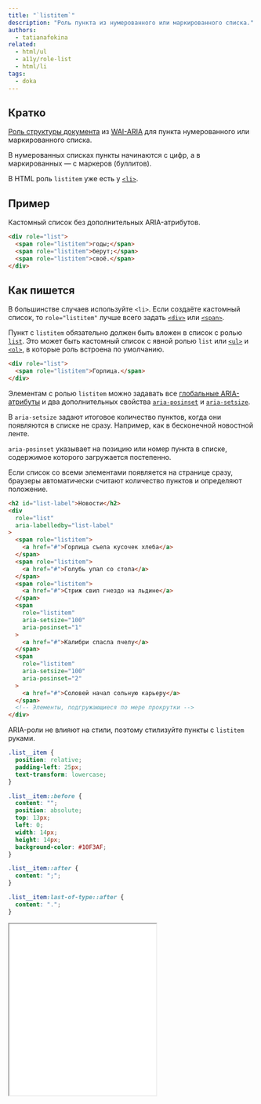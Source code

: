 ```yaml
---
title: "`listitem`"
description: "Роль пункта из нумерованного или маркированного списка."
authors:
  - tatianafokina
related:
  - html/ul
  - a11y/role-list
  - html/li
tags:
  - doka
---
```


## Кратко

[Роль структуры документа](/a11y/aria-roles/#roli-struktury-dokumenta) из [WAI-ARIA](/a11y/aria-intro/#specifikaciya) для пункта нумерованного или маркированного списка.

В нумерованных списках пункты начинаются с цифр, а в маркированных — с маркеров (буллитов).

В HTML роль `listitem` уже есть у [`<li>`](/html/li/).

## Пример

Кастомный список без дополнительных ARIA-атрибутов.

```html
<div role="list">
  <span role="listitem">годы;</span>
  <span role="listitem">берут;</span>
  <span role="listitem">своё.</span>
</div>
```

## Как пишется

В большинстве случаев используйте `<li>`. Если создаёте кастомный список, то `role="listitem"` лучше всего задать [`<div>`](/html/div/) или [`<span>`](/html/span/).

Пункт с `listitem` обязательно должен быть вложен в список с ролью [`list`](/a11y/role-list/). Это может быть кастомный список с явной ролью `list` или [`<ul>`](/html/ul/) и [`<ol>`](/html/ol/), в которые роль встроена по умолчанию.

```html
<div role="list">
  <span role="listitem">Горлица.</span>
</div>
```

Элементам с ролью `listitem` можно задавать все [глобальные ARIA-атрибуты](/a11y/aria-attrs/#globalnye-atributy) и два дополнительных свойства [`aria-posinset`](/a11y/aria-posinset/) и [`aria-setsize`](/a11y/aria-setsize/).

В `aria-setsize` задают итоговое количество пунктов, когда они появляются в списке не сразу. Например, как в бесконечной новостной ленте.

`aria-posinset` указывает на позицию или номер пункта в списке, содержимое которого загружается постепенно.

Если список со всеми элементами появляется на странице сразу, браузеры автоматически считают количество пунктов и определяют положение.

```html
<h2 id="list-label">Новости</h2>
<div
  role="list"
  aria-labelledby="list-label"
>
  <span role="listitem">
    <a href="#">Горлица съела кусочек хлеба</a>
  </span>
  <span role="listitem">
    <a href="#">Голубь упал со стола</a>
  </span>
  <span role="listitem">
    <a href="#">Стриж свил гнездо на льдине</a>
  </span>
  <span
    role="listitem"
    aria-setsize="100"
    aria-posinset="1"
  >
    <a href="#">Калибри спасла пчелу</a>
  </span>
  <span
    role="listitem"
    aria-setsize="100"
    aria-posinset="2"
  >
    <a href="#">Соловей начал сольную карьеру</a>
  </span>
  <!-- Элементы, подгружающиеся по мере прокрутки -->
</div>
```

ARIA-роли не влияют на стили, поэтому стилизуйте пункты с `listitem` руками.

```css
.list__item {
  position: relative;
  padding-left: 25px;
  text-transform: lowercase;
}

.list__item::before {
  content: "";
  position: absolute;
  top: 13px;
  left: 0;
  width: 14px;
  height: 14px;
  background-color: #10F3AF;
}

.list__item::after {
  content: ";";
}

.list__item:last-of-type::after {
  content: ".";
}
```

<iframe title="Стилизованные пункты кастомного списка" src="demos/styled-listitems/" height="350"></iframe>
